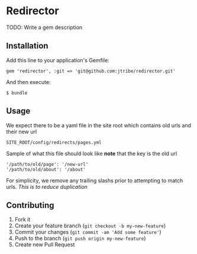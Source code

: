# Redirector

TODO: Write a gem description

## Installation

Add this line to your application's Gemfile:

    gem 'redirector', :git => 'git@github.com:jtribe/redirector.git'

And then execute:

    $ bundle


## Usage

We expect there to be a yaml file in the site root
which contains old urls and their new url

    SITE_ROOT/config/redirects/pages.yml
    
Sample of what this file should look like
**note** that the key is the old url

    '/path/to/old/page': '/new-url'
    '/path/to/old/about': '/about'
    
    
For simplicity, we remove any trailing slashs prior to attempting to match urls. 
*This is to reduce duplication*


## Contributing

1. Fork it
2. Create your feature branch (`git checkout -b my-new-feature`)
3. Commit your changes (`git commit -am 'Add some feature'`)
4. Push to the branch (`git push origin my-new-feature`)
5. Create new Pull Request
